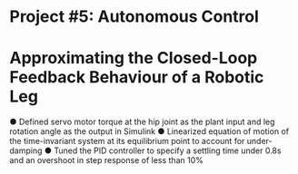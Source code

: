 # Project #5: Autonomous Control
# Approximating the Closed-Loop Feedback Behaviour of a Robotic Leg

● Defined servo motor torque at the hip joint as the plant input and leg rotation angle as the output in Simulink
● Linearized equation of motion of the time-invariant system at its equilibrium point to account for under-damping
● Tuned the PID controller to specify a settling time under 0.8s and an overshoot in step response of less than 10%
